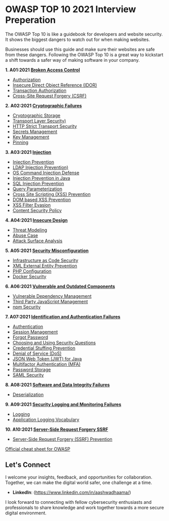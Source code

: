 # OWASP TOP 10 2021 Interview Preperation 

The OWASP Top 10 is like a guidebook for developers and website security. It shows the biggest dangers to watch out for when making websites. 

Businesses should use this guide and make sure their websites are safe from these dangers. Following the OWASP Top 10 is a great way to kickstart a shift towards a safer way of making software in your company. 

**1. A01:2021 [Broken Access Control](Broken-Access-Control.md)**
- [Authorization](Authorization.md)
- [Insecure Direct Object Reference (IDOR)](Insecure_Direct_Object_Reference.md)
- [Transaction Authorization](Transaction-Authorization.md)
- [Cross-Site Request Forgery (CSRF)](Cross-Site-Request-Forgery.md)  

**2. A02:2021 [Cryptographic Failures](Cryptographic-Failures.md)**
- [Cryptographic Storage](Cryptographic-Storage.md)
- [Transport Layer Security)](Transport-Layer-Security.md)
- [HTTP Strict Transport Security](HTTP-Strict-Transport-Security.md)
- [Secrets Management](Secrets-Management.md)
- [Key Management](Key-Management.md)
- [Pinning](Pinning.md)   

**3. A03:2021 [Injection](Injection.md)**
- [Injection Prevention](Injection-Prevention.md)
- [LDAP Injection Prevention)](LDAP-Injection-Prevention.md)
- [OS Command Injection Defense](OS-Command-Injection-Defense.md)
- [Injection Prevention in Java](Injection-Prevention-in-Java.md)
- [SQL Injection Prevention](SQL-Injection-Prevention.md)
- [Query Parameterization](Query-Parameterization.md)
- [Cross Site Scripting (XSS) Prevention](Cross-Site-Scripting-Prevention.md)
- [DOM based XSS Prevention](DOM-based-XSS-Prevention.md)
- [XSS Filter Evasion](XSS-Filter-Evasion.md)
- [Content Security Policy](Content-Security-Policy.md)

**4. A04:2021 [Insecure Design](Insecure-Design.md)**
- [Threat Modeling](Threat-Modeling.md)
- [Abuse Case](Abuse-Case.md)
- [Attack Surface Analysis](Attack-Surface-Analysis.md)

**5. A05:2021 [Security Misconfiguration](Security-Misconfiguration.md)**
- [Infrastructure as Code Security](Infrastructure-as-Code-Security.md)
- [XML External Entity Prevention](XML-External-Entity-Prevention.md)
- [PHP Configuration](PHP-Configuration.md)
- [Docker Security](Docker-Security.md)

**6. A06:2021 [Vulnerable and Outdated Components](Vulnerable-and-Outdated-Components.md)**
- [Vulnerable Dependency Management](Vulnerable-Dependency-Management.md)
- [Third Party JavaScript Management](Third-Party-JavaScript-Management.md)
- [npm Security](npm-Security.md)

**7. A07:2021 [Identification and Authentication Failures](Identification-and-Authentication-Failures.md)**
- [Authentication](Authentication.md)
- [Session Management](Session-Management.md)
- [Forgot Password](Forgot-Password.md)
- [Choosing and Using Security Questions](Choosing-and-Using-Security-Questions.md)
- [Credential Stuffing Prevention](Credential-Stuffing-Prevention.md)
- [Denial of Service (DoS)](Denial-of-Service.md)
- [JSON Web Token (JWT) for Java](JSON-Web-Token-for-Java.md)
- [Multifactor Authentication (MFA)](Multifactor-Authentication.md)
- [Password Storage](Password-Storage.md)
- [SAML Security](SAML-Security.md)

**8. A08:2021 [Software and Data Integrity Failures](Software-and-Data-Integrity-Failures.md)**
- [Deserialization](Deserialization.md)

**9. A09:2021 [Security Logging and Monitoring Failures](Security-Logging-and-Monitoring-Failures.md)**
- [Logging](Logging.md)
- [Application Logging Vocabulary](Application-Logging-Vocabulary.md)

**10. A10:2021 [Server-Side Request Forgery SSRF](Server-Side-Request-Forgery.md)**
- [Server-Side Request Forgery (SSRF) Prevention](Server-Side-Request-Forgery-Prevention.md)

[Official cheat sheet for OWASP](https://cheatsheetseries.owasp.org/IndexTopTen.html) 

## Let's Connect

I welcome your insights, feedback, and opportunities for collaboration. Together, we can make the digital world safer, one challenge at a time.

- **LinkedIn**: (https://www.linkedin.com/in/aashwadhaama/)

I look forward to connecting with fellow cybersecurity enthusiasts and professionals to share knowledge and work together towards a more secure digital environment.

